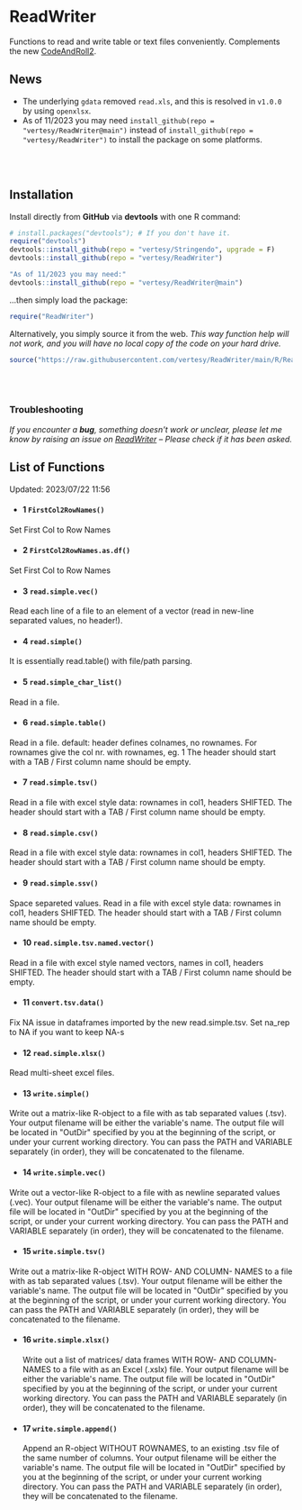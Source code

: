 # ReadWriter
Functions to read and write table or text files conveniently. 
Complements the new [CodeAndRoll2](https://github.com/vertesy/CodeAndRoll2). 


## News

- The underlying `gdata` removed `read.xls`, and this is resolved in `v1.0.0` by using `openxlsx`.
- As of 11/2023 you may need `install_github(repo = "vertesy/ReadWriter@main")` instead of `install_github(repo = "vertesy/ReadWriter")` to install the package on some platforms.

<br><br>

## Installation

Install directly from **GitHub** via **devtools** with one R command:

```R
# install.packages("devtools"); # If you don't have it.
require("devtools")
devtools::install_github(repo = "vertesy/Stringendo", upgrade = F)
devtools::install_github(repo = "vertesy/ReadWriter")

"As of 11/2023 you may need:"
devtools::install_github(repo = "vertesy/ReadWriter@main")
```

...then simply load the package:

```R
require("ReadWriter")
```

Alternatively, you simply source it from the web. 
*This way function help will not work, and you will have no local copy of the code on your hard drive.*

```r
source("https://raw.githubusercontent.com/vertesy/ReadWriter/main/R/ReadWriter.R")
```

<br><br>

### Troubleshooting

*If you encounter a **bug**, something doesn't work or unclear, please let me know by raising an issue on [ReadWriter](https://github.com/vertesy/ReadWriter/issues) – Please check if it has been asked.*

## List of Functions
Updated: 2023/07/22 11:56
- #### 1 `FirstCol2RowNames()`
Set First Col to Row Names

- #### 2 `FirstCol2RowNames.as.df()`
Set First Col to Row Names

- #### 3 `read.simple.vec()`
Read each line of a file to an element of a vector (read in new-line separated values, no header!).

- #### 4 `read.simple()`
It is essentially read.table() with file/path parsing.

- #### 5 `read.simple_char_list()`
Read in a file.

- #### 6 `read.simple.table()`
Read in a file. default: header defines colnames, no rownames.  For rownames give the col nr. with rownames, eg. 1 The header should start  with a TAB / First column name should be empty.

- #### 7 `read.simple.tsv()`
Read in a file with excel style data: rownames in col1,  headers SHIFTED. The header should start with a TAB / First column name  should be empty.

- #### 8 `read.simple.csv()`
Read in a file with excel style data: rownames in col1,  headers SHIFTED. The header should start with a TAB / First column name  should be empty.

- #### 9 `read.simple.ssv()`
Space separeted values. Read in a file with excel style data:  rownames in col1, headers SHIFTED. The header should start with a  TAB / First column name should be empty.

- #### 10 `read.simple.tsv.named.vector()`
Read in a file with excel style named vectors, names in col1,  headers SHIFTED. The header should start with a TAB / First column name  should be empty.

- #### 11 `convert.tsv.data()`
Fix NA issue in dataframes imported by the new read.simple.tsv.  Set na_rep to NA if you want to keep NA-s

- #### 12 `read.simple.xlsx()`
Read multi-sheet excel files. 

- #### 13 `write.simple()`
Write out a matrix-like R-object to a file with as tab separated    values (.tsv). Your output filename will be either the variable's name. The    output file will be located in "OutDir" specified by you at the beginning    of the script, or under your current working directory. You can pass the PATH and VARIABLE separately (in order), they will be concatenated to the filename.

- #### 14 `write.simple.vec()`
Write out a vector-like R-object to a file with as newline    separated values (.vec). Your output filename will be either the variable's    name. The output file will be located in "OutDir" specified by you at the beginning of the script, or under your current working directory. You can    pass the PATH and VARIABLE separately (in order), they will be concatenated to the filename.

- #### 15 `write.simple.tsv()`
Write out a matrix-like R-object WITH ROW- AND COLUMN- NAMES to a file with as tab separated  values (.tsv). Your output filename will be either the variable's name. The output file will be  located in "OutDir" specified by you at the beginning of the script, or under your current  working directory. You can pass the PATH and VARIABLE separately (in order), they will be concatenated to the filename.

- #### 16 `write.simple.xlsx()`
  Write out a list of matrices/ data frames WITH ROW- AND COLUMN-NAMES to a file with as an Excel (.xslx) file. Your output filename will be    either the variable's name. The output file will be located in "OutDir" specified by you at the beginning of the script, or under your current    working directory. You can pass the PATH and VARIABLE separately (in order), they will be concatenated to the filename.

- #### 17 `write.simple.append()`
   Append an R-object WITHOUT ROWNAMES, to an existing .tsv file of the same number of columns. Your output filename will be either the variable's name. The output file will be located in "OutDir" specified by you at the beginning of the script, or under your current working directory. You can pass the PATH and VARIABLE separately (in order), they will be concatenated to the filename.

  
